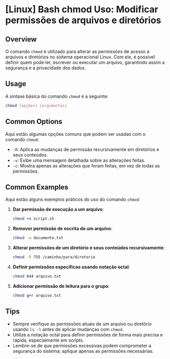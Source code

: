 # [Linux] Bash chmod Uso: Modificar permissões de arquivos e diretórios

## Overview
O comando `chmod` é utilizado para alterar as permissões de acesso a arquivos e diretórios no sistema operacional Linux. Com ele, é possível definir quem pode ler, escrever ou executar um arquivo, garantindo assim a segurança e a privacidade dos dados.

## Usage
A sintaxe básica do comando `chmod` é a seguinte:

```bash
chmod [opções] [argumentos]
```

## Common Options
Aqui estão algumas opções comuns que podem ser usadas com o comando `chmod`:

- `-R`: Aplica as mudanças de permissão recursivamente em diretórios e seus conteúdos.
- `-v`: Exibe uma mensagem detalhada sobre as alterações feitas.
- `-c`: Mostra apenas as alterações que foram feitas, em vez de todas as permissões.

## Common Examples
Aqui estão alguns exemplos práticos do uso do comando `chmod`:

1. **Dar permissão de execução a um arquivo**:
   ```bash
   chmod +x script.sh
   ```

2. **Remover permissão de escrita de um arquivo**:
   ```bash
   chmod -w documento.txt
   ```

3. **Alterar permissões de um diretório e seus conteúdos recursivamente**:
   ```bash
   chmod -R 755 /caminho/para/diretorio
   ```

4. **Definir permissões específicas usando notação octal**:
   ```bash
   chmod 644 arquivo.txt
   ```

5. **Adicionar permissão de leitura para o grupo**:
   ```bash
   chmod g+r arquivo.txt
   ```

## Tips
- Sempre verifique as permissões atuais de um arquivo ou diretório usando `ls -l` antes de aplicar mudanças com `chmod`.
- Utilize a notação octal para definir permissões de forma mais precisa e rápida, especialmente em scripts.
- Lembre-se de que permissões excessivas podem comprometer a segurança do sistema; aplique apenas as permissões necessárias.